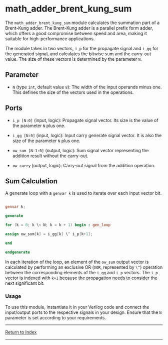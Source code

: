 # math_adder_brent_kung_sum

The `math_adder_brent_kung_sum` module calculates the summation part of a Brent-Kung adder. The Brent-Kung adder is a parallel prefix form adder, which offers a good compromise between speed and area, making it suitable for high-performance applications.

The module takes in two vectors, `i_p` for the propagate signal and `i_gg` for the generated signal, and calculates the bitwise sum and the carry-out value. The size of these vectors is determined by the parameter `N`.

## Parameter

- `N` (type `int`, default value `8`): The width of the input operands minus one. This defines the size of the vectors used in the operations.

## Ports

- `i_p [N:0]` (input, logic): Propagate signal vector. Its size is the value of the parameter `N` plus one.

- `i_gg [N:0]` (input, logic): Input carry generate signal vector. It is also the size of the parameter `N` plus one.

- `ow_sum [N-1:0]` (output, logic): Sum signal vector representing the addition result without the carry-out.

- `ow_carry` (output, logic): Carry-out signal from the addition operation.

## Sum Calculation

A generate loop with a `genvar k` is used to iterate over each input vector bit.

```verilog

genvar k;

generate

for (k = 0; k \< N; k = k + 1) begin : gen_loop

assign ow_sum[k] = i_gg[k] \^ i_p[k+1];

end

endgenerate

```

In each iteration of the loop, an element of the `ow_sum` output vector is calculated by performing an exclusive OR (`XOR`, represented by `\^`) operation between the corresponding elements of the `i_gg` and `i_p` vectors. The `i_p` vector is indexed with `k+1` because the propagation needs to consider the next significant bit.

### Usage

To use this module, instantiate it in your Verilog code and connect the input/output ports to the respective signals in your design. Ensure that the `N` parameter is set according to your requirements.

---

[Return to Index](index.md)

----------
